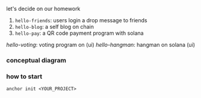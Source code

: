 let's decide on our homework

1) `hello-friends`: users login a drop message to friends
2) `hello-blog`: a self blog on chain
3) `hello-pay`: a QR code payment program with solana

*hello-voting*: voting program on  (ui)
*hello-hangman*: hangman on solana (ui)

### conceptual diagram



### how to start

````shell
anchor init <YOUR_PROJECT>
````
